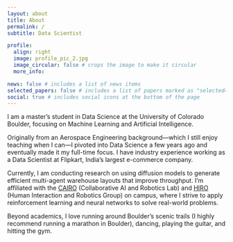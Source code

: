 ```yaml
---
layout: about
title: About
permalink: /
subtitle: Data Scientist

profile:
  align: right
  image: profile_pic_2.jpg
  image_circular: false # crops the image to make it circular
  more_info:

news: false # includes a list of news items
selected_papers: false # includes a list of papers marked as "selected={true}"
social: true # includes social icons at the bottom of the page
---
```


I am a master’s student in Data Science at the University of Colorado Boulder, focusing on Machine Learning and Artificial Intelligence.

Originally from an Aerospace Engineering background—which I still enjoy teaching when I can—I pivoted into Data Science a few years ago and eventually made it my full-time focus. I have industry experience working as a Data Scientist at Flipkart, India’s largest e-commerce company.

Currently, I am conducting research on using diffusion models to generate efficient multi-agent warehouse layouts that improve throughput. I’m affiliated with the [CAIRO](https://cairo-lab.com/lab.html) (Collaborative AI and Robotics Lab) and [HIRO](https://hiro-group.ronc.one/) (Human Interaction and Robotics Group) on campus, where I strive to apply reinforcement learning and neural networks to solve real-world problems.

Beyond academics, I love running around Boulder’s scenic trails (I highly recommend running a marathon in Boulder), dancing, playing the guitar, and hitting the gym.
